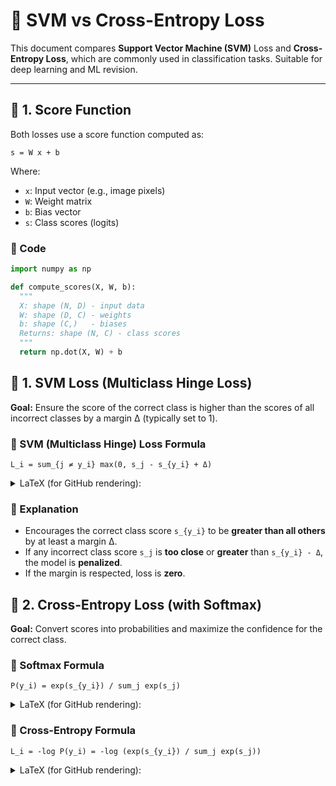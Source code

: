 # 🧠 SVM vs Cross-Entropy Loss

This document compares **Support Vector Machine (SVM)** Loss and **Cross-Entropy Loss**, which are commonly used in classification tasks. Suitable for deep learning and ML revision.

---

## 📘 1. Score Function

Both losses use a score function computed as:

```text
s = W x + b
```

Where:

- `x`: Input vector (e.g., image pixels)
- `W`: Weight matrix
- `b`: Bias vector
- `s`: Class scores (logits)

### 🔹 Code

```python
import numpy as np

def compute_scores(X, W, b):
  """
  X: shape (N, D) - input data
  W: shape (D, C) - weights
  b: shape (C,)   - biases
  Returns: shape (N, C) - class scores
  """
  return np.dot(X, W) + b
```

## 🔹 1. SVM Loss (Multiclass Hinge Loss)

**Goal:** Ensure the score of the correct class is higher than the scores of all incorrect classes by a margin Δ (typically set to 1).

### 🔣 SVM (Multiclass Hinge) Loss Formula

```text
L_i = sum_{j ≠ y_i} max(0, s_j - s_{y_i} + Δ)
```

<details>
<summary>LaTeX (for GitHub rendering):</summary>

```math
L_i = \sum_{j \ne y_i} \max(0, s_j - s_{y_i} + \Delta)
```

</details>

### 🧠 Explanation

- Encourages the correct class score `s_{y_i}` to be **greater than all others** by at least a margin Δ.
- If any incorrect class score `s_j` is **too close** or **greater** than `s_{y_i} - Δ`, the model is **penalized**.
- If the margin is respected, loss is **zero**.

## 🔹 2. Cross-Entropy Loss (with Softmax)

**Goal:** Convert scores into probabilities and maximize the confidence for the correct class.

### 🔣 Softmax Formula

```text
P(y_i) = exp(s_{y_i}) / sum_j exp(s_j)
```

<details>
<summary>LaTeX (for GitHub rendering):</summary>

```math
P(y_i) = \frac{\exp(s_{y_i})}{\sum_j \exp(s_j)}
```

</details>

### 🔣 Cross-Entropy Formula

```text
L_i = -log P(y_i) = -log (exp(s_{y_i}) / sum_j exp(s_j))
```

<details>
<summary>LaTeX (for GitHub rendering):</summary>

```math
L_i = -\log P(y_i) = -\log \left( \frac{\exp(s_{y_i})}{\sum_j \exp(s_j)} \right )
```

</details>
